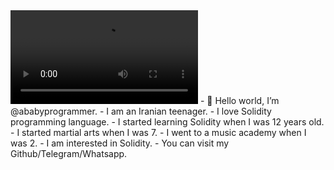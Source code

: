 <!DOCTYPE html>
<html>
  <body>
    <video src="E:/Amirmahdi/Github/MyAI.mp4"></video>
  </body>
</html>
- 👋 Hello world, I’m @ababyprogrammer.
- I am an Iranian teenager.
- I love Solidity programming language.
- I started learning Solidity when I was 12 years old.
- I started martial arts when I was 7.
- I went to a music academy when I was 2.
- I am interested in Solidity.
- You can visit my Github/Telegram/Whatsapp.
